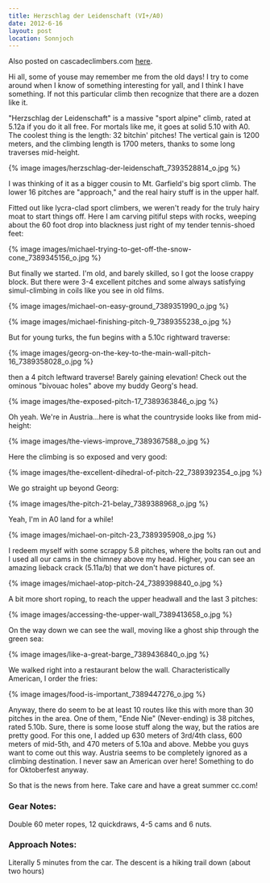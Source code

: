 ```yaml
---
title: Herzschlag der Leidenschaft (VI+/A0)
date: 2012-6-16
layout: post
location: Sonnjoch
---
```


Also posted on cascadeclimbers.com [here](https://cascadeclimbers.com/forum/ubbthreads.php?ubb=showflat&Number=1072660).

Hi all, some of youse may remember me from the old days! I try to come around when I know of something interesting for yall, and I think I have something. If not this particular climb then recognize that there are a dozen like it.

"Herzschlag der Leidenschaft" is a massive "sport alpine" climb, rated at 5.12a if you do it all free. 
For mortals like me, it goes at solid 5.10 with A0. The coolest thing is the length: 32 bitchin' pitches! 
The vertical gain is 1200 meters, and the climbing length is 1700 meters, thanks to some long traverses
mid-height.

{% image images/herzschlag-der-leidenschaft_7393528814_o.jpg %}

I was thinking of it as a bigger cousin to Mt. Garfield's big sport climb. The lower 16 pitches 
are "approach," and the real hairy stuff is in the upper half. 

Fitted out like lycra-clad sport climbers, we weren't ready for the truly hairy moat to start things off. 
Here I am carving pitiful steps with rocks, weeping about the 60 foot drop into blackness just right of my
tender tennis-shoed feet:

{% image images/michael-trying-to-get-off-the-snow-cone_7389345156_o.jpg %}

But finally we started. I'm old, and barely skilled, so I got the loose crappy block. 
But there were 3-4 excellent pitches and some always satisfying simul-climbing in coils like you see in
old films.

{% image images/michael-on-easy-ground_7389351990_o.jpg %}

{% image images/michael-finishing-pitch-9_7389355238_o.jpg %}

But for young turks, the fun begins with a 5.10c rightward traverse:

{% image images/georg-on-the-key-to-the-main-wall-pitch-16_7389358028_o.jpg %}

then a 4 pitch leftward traverse! Barely gaining elevation! Check out the ominous "bivouac holes"
above my buddy Georg's head.

{% image images/the-exposed-pitch-17_7389363846_o.jpg %}

Oh yeah. We're in Austria...here is what the countryside looks like from mid-height:

{% image images/the-views-improve_7389367588_o.jpg %}

Here the climbing is so exposed and very good:

{% image images/the-excellent-dihedral-of-pitch-22_7389392354_o.jpg %}

We go straight up beyond Georg:

{% image images/the-pitch-21-belay_7389388968_o.jpg %}

Yeah, I'm in A0 land for a while!

{% image images/michael-on-pitch-23_7389395908_o.jpg %}

I redeem myself with some scrappy 5.8 pitches, where the bolts ran out and I used all our cams
in the chimney above my head. Higher, you can see an amazing lieback crack (5.11a/b) that we don't have 
pictures of.

{% image images/michael-atop-pitch-24_7389398840_o.jpg %}

A bit more short roping, to reach the upper headwall and the last 3 pitches:

{% image images/accessing-the-upper-wall_7389413658_o.jpg %}

On the way down we can see the wall, moving like a ghost ship through the green sea:

{% image images/like-a-great-barge_7389436840_o.jpg %}

We walked right into a restaurant below the wall. Characteristically American, I order the fries:

{% image images/food-is-important_7389447276_o.jpg %}

Anyway, there do seem to be at least 10 routes like this with more than 30 pitches in the area. One of them, 
"Ende Nie" (Never-ending) is 38 pitches, rated 5.10b. Sure, there is some loose stuff along the way, but
the ratios are pretty good. For this one, I added up 630 meters of 3rd/4th class, 600 meters of mid-5th,
and 470 meters of 5.10a and above. Mebbe you guys want to come out this way. Austria seems to be
completely ignored as a climbing destination. I never saw an American over here! Something to do for
Oktoberfest anyway.

So that is the news from here. Take care and have a great summer cc.com!

### Gear Notes:

Double 60 meter ropes, 12 quickdraws, 4-5 cams and 6 nuts.

### Approach Notes:

Literally 5 minutes from the car. The descent is a hiking trail down (about two hours)
